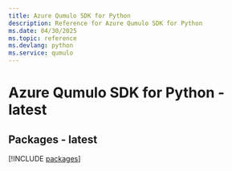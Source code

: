 ```yaml
---
title: Azure Qumulo SDK for Python
description: Reference for Azure Qumulo SDK for Python
ms.date: 04/30/2025
ms.topic: reference
ms.devlang: python
ms.service: qumulo
---
```

# Azure Qumulo SDK for Python - latest
## Packages - latest
[!INCLUDE [packages](qumulo-index.md)]